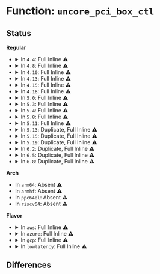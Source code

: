 # Function: <code>uncore_pci_box_ctl</code>

## Status
<b>Regular</b>
<ul>
<li>
<details>
<summary>In <code>4.4</code>: Full Inline ⚠️</summary>

**Collision:** Unique Static

**Inline:** Full

**Transformation:** False

**Instances:**

```
In arch/x86/events/intel/uncore_snbep.c (ffffffff8101afe1)
Location: arch/x86/events/intel/uncore.h:149
Inline: True
Inline callers:
  - arch/x86/events/intel/uncore_snbep.c:snbep_uncore_pci_enable_box
  - arch/x86/events/intel/uncore_snbep.c:snbep_uncore_pci_disable_box
  - arch/x86/events/intel/uncore_snbep.c:snbep_uncore_pci_init_box
  - arch/x86/events/intel/uncore_snbep.c:knl_uncore_imc_enable_box
```
</details>
</li>
<li>
<details>
<summary>In <code>4.8</code>: Full Inline ⚠️</summary>

**Collision:** Unique Static

**Inline:** Full

**Transformation:** False

**Instances:**

```
In arch/x86/events/intel/uncore_snbep.c (ffffffff8101a606)
Location: arch/x86/events/intel/uncore.h:157
Inline: True
Inline callers:
  - arch/x86/events/intel/uncore_snbep.c:knl_uncore_imc_enable_box
  - arch/x86/events/intel/uncore_snbep.c:snbep_uncore_pci_init_box
  - arch/x86/events/intel/uncore_snbep.c:snbep_uncore_pci_enable_box
  - arch/x86/events/intel/uncore_snbep.c:snbep_uncore_pci_disable_box
```
</details>
</li>
<li>
<details>
<summary>In <code>4.10</code>: Full Inline ⚠️</summary>

**Collision:** Unique Static

**Inline:** Full

**Transformation:** False

**Instances:**

```
In arch/x86/events/intel/uncore_snbep.c (ffffffff8101ab16)
Location: arch/x86/events/intel/uncore.h:159
Inline: True
Inline callers:
  - arch/x86/events/intel/uncore_snbep.c:knl_uncore_imc_enable_box
  - arch/x86/events/intel/uncore_snbep.c:snbep_uncore_pci_init_box
  - arch/x86/events/intel/uncore_snbep.c:snbep_uncore_pci_enable_box
  - arch/x86/events/intel/uncore_snbep.c:snbep_uncore_pci_disable_box
```
</details>
</li>
<li>
<details>
<summary>In <code>4.13</code>: Full Inline ⚠️</summary>

**Collision:** Unique Static

**Inline:** Full

**Transformation:** False

**Instances:**

```
In arch/x86/events/intel/uncore_snbep.c (ffffffff81018ef6)
Location: arch/x86/events/intel/uncore.h:159
Inline: True
Inline callers:
  - arch/x86/events/intel/uncore_snbep.c:knl_uncore_imc_enable_box
  - arch/x86/events/intel/uncore_snbep.c:snbep_uncore_pci_init_box
  - arch/x86/events/intel/uncore_snbep.c:snbep_uncore_pci_enable_box
  - arch/x86/events/intel/uncore_snbep.c:snbep_uncore_pci_disable_box
```
</details>
</li>
<li>
<details>
<summary>In <code>4.15</code>: Full Inline ⚠️</summary>

**Collision:** Unique Static

**Inline:** Full

**Transformation:** False

**Instances:**

```
In arch/x86/events/intel/uncore_snbep.c (ffffffff81019616)
Location: arch/x86/events/intel/uncore.h:160
Inline: True
Inline callers:
  - arch/x86/events/intel/uncore_snbep.c:knl_uncore_imc_enable_box
  - arch/x86/events/intel/uncore_snbep.c:snbep_uncore_pci_init_box
  - arch/x86/events/intel/uncore_snbep.c:snbep_uncore_pci_enable_box
  - arch/x86/events/intel/uncore_snbep.c:snbep_uncore_pci_disable_box
```
</details>
</li>
<li>
<details>
<summary>In <code>4.18</code>: Full Inline ⚠️</summary>

**Collision:** Unique Static

**Inline:** Full

**Transformation:** False

**Instances:**

```
In arch/x86/events/intel/uncore_snbep.c (ffffffff81019f95)
Location: arch/x86/events/intel/uncore.h:186
Inline: True
Inline callers:
  - arch/x86/events/intel/uncore_snbep.c:knl_uncore_imc_enable_box
  - arch/x86/events/intel/uncore_snbep.c:snbep_uncore_pci_init_box
  - arch/x86/events/intel/uncore_snbep.c:snbep_uncore_pci_enable_box
  - arch/x86/events/intel/uncore_snbep.c:snbep_uncore_pci_disable_box
```
</details>
</li>
<li>
<details>
<summary>In <code>5.0</code>: Full Inline ⚠️</summary>

**Collision:** Unique Static

**Inline:** Full

**Transformation:** False

**Instances:**

```
In arch/x86/events/intel/uncore_snbep.c (ffffffff8101a765)
Location: arch/x86/events/intel/uncore.h:193
Inline: True
Inline callers:
  - arch/x86/events/intel/uncore_snbep.c:knl_uncore_imc_enable_box
  - arch/x86/events/intel/uncore_snbep.c:snbep_uncore_pci_init_box
  - arch/x86/events/intel/uncore_snbep.c:snbep_uncore_pci_enable_box
  - arch/x86/events/intel/uncore_snbep.c:snbep_uncore_pci_disable_box
```
</details>
</li>
<li>
<details>
<summary>In <code>5.3</code>: Full Inline ⚠️</summary>

**Collision:** Unique Static

**Inline:** Full

**Transformation:** False

**Instances:**

```
In arch/x86/events/intel/uncore_snbep.c (ffffffff8101c1b4)
Location: arch/x86/events/intel/uncore.h:205
Inline: True
Inline callers:
  - arch/x86/events/intel/uncore_snbep.c:snr_m2m_uncore_pci_init_box
  - arch/x86/events/intel/uncore_snbep.c:knl_uncore_imc_enable_box
  - arch/x86/events/intel/uncore_snbep.c:snbep_uncore_pci_init_box
  - arch/x86/events/intel/uncore_snbep.c:snbep_uncore_pci_enable_box
  - arch/x86/events/intel/uncore_snbep.c:snbep_uncore_pci_disable_box
```
</details>
</li>
<li>
<details>
<summary>In <code>5.4</code>: Full Inline ⚠️</summary>

**Collision:** Unique Static

**Inline:** Full

**Transformation:** False

**Instances:**

```
In arch/x86/events/intel/uncore_snbep.c (ffffffff8101cb34)
Location: arch/x86/events/intel/uncore.h:205
Inline: True
Inline callers:
  - arch/x86/events/intel/uncore_snbep.c:snr_m2m_uncore_pci_init_box
  - arch/x86/events/intel/uncore_snbep.c:knl_uncore_imc_enable_box
  - arch/x86/events/intel/uncore_snbep.c:snbep_uncore_pci_init_box
  - arch/x86/events/intel/uncore_snbep.c:snbep_uncore_pci_enable_box
  - arch/x86/events/intel/uncore_snbep.c:snbep_uncore_pci_disable_box
```
</details>
</li>
<li>
<details>
<summary>In <code>5.8</code>: Full Inline ⚠️</summary>

**Collision:** Unique Static

**Inline:** Full

**Transformation:** False

**Instances:**

```
In arch/x86/events/intel/uncore_snbep.c (ffffffff8101e1d4)
Location: arch/x86/events/intel/uncore.h:206
Inline: True
Inline callers:
  - arch/x86/events/intel/uncore_snbep.c:snr_m2m_uncore_pci_init_box
  - arch/x86/events/intel/uncore_snbep.c:knl_uncore_imc_enable_box
  - arch/x86/events/intel/uncore_snbep.c:snbep_uncore_pci_init_box
  - arch/x86/events/intel/uncore_snbep.c:snbep_uncore_pci_enable_box
  - arch/x86/events/intel/uncore_snbep.c:snbep_uncore_pci_disable_box
```
</details>
</li>
<li>
<details>
<summary>In <code>5.11</code>: Full Inline ⚠️</summary>

**Collision:** Unique Static

**Inline:** Full

**Transformation:** False

**Instances:**

```
In arch/x86/events/intel/uncore_snbep.c (ffffffff8101e714)
Location: arch/x86/events/intel/uncore.h:243
Inline: True
Inline callers:
  - arch/x86/events/intel/uncore_snbep.c:snr_m2m_uncore_pci_init_box
  - arch/x86/events/intel/uncore_snbep.c:knl_uncore_imc_enable_box
  - arch/x86/events/intel/uncore_snbep.c:snbep_uncore_pci_init_box
  - arch/x86/events/intel/uncore_snbep.c:snbep_uncore_pci_enable_box
  - arch/x86/events/intel/uncore_snbep.c:snbep_uncore_pci_disable_box
```
</details>
</li>
<li>
<details>
<summary>In <code>5.13</code>: Duplicate, Full Inline ⚠️</summary>

**Collision:** Static Duplication

**Inline:** Full

**Transformation:** False

**Instances:**

```
In arch/x86/events/intel/uncore_snbep.c (ffffffff8101fc24)
Location: arch/x86/events/intel/uncore.h:256
Inline: True
Inline callers:
  - arch/x86/events/intel/uncore_snbep.c:snr_m2m_uncore_pci_init_box
  - arch/x86/events/intel/uncore_snbep.c:knl_uncore_imc_enable_box
  - arch/x86/events/intel/uncore_snbep.c:snbep_uncore_pci_init_box
  - arch/x86/events/intel/uncore_snbep.c:snbep_uncore_pci_enable_box
  - arch/x86/events/intel/uncore_snbep.c:snbep_uncore_pci_disable_box
```
```
In arch/x86/events/intel/uncore_discovery.c (ffffffff81021865)
Location: arch/x86/events/intel/uncore.h:256
Inline: True
Inline callers:
  - arch/x86/events/intel/uncore_discovery.c:intel_generic_uncore_pci_enable_box
  - arch/x86/events/intel/uncore_discovery.c:intel_generic_uncore_pci_disable_box
  - arch/x86/events/intel/uncore_discovery.c:intel_generic_uncore_pci_init_box
```
</details>
</li>
<li>
<details>
<summary>In <code>5.15</code>: Duplicate, Full Inline ⚠️</summary>

**Collision:** Static Duplication

**Inline:** Full

**Transformation:** False

**Instances:**

```
In arch/x86/events/intel/uncore_snbep.c (ffffffff81023074)
Location: arch/x86/events/intel/uncore.h:257
Inline: True
Inline callers:
  - arch/x86/events/intel/uncore_snbep.c:snr_m2m_uncore_pci_init_box
  - arch/x86/events/intel/uncore_snbep.c:knl_uncore_imc_enable_box
  - arch/x86/events/intel/uncore_snbep.c:snbep_uncore_pci_init_box
  - arch/x86/events/intel/uncore_snbep.c:snbep_uncore_pci_enable_box
  - arch/x86/events/intel/uncore_snbep.c:snbep_uncore_pci_disable_box
```
```
In arch/x86/events/intel/uncore_discovery.c (ffffffff810254f5)
Location: arch/x86/events/intel/uncore.h:257
Inline: True
Inline callers:
  - arch/x86/events/intel/uncore_discovery.c:intel_generic_uncore_pci_enable_box
  - arch/x86/events/intel/uncore_discovery.c:intel_generic_uncore_pci_disable_box
  - arch/x86/events/intel/uncore_discovery.c:intel_generic_uncore_pci_init_box
```
</details>
</li>
<li>
<details>
<summary>In <code>5.19</code>: Duplicate, Full Inline ⚠️</summary>

**Collision:** Static Duplication

**Inline:** Full

**Transformation:** False

**Instances:**

```
In arch/x86/events/intel/uncore_snbep.c (ffffffff81026a34)
Location: arch/x86/events/intel/uncore.h:257
Inline: True
Inline callers:
  - arch/x86/events/intel/uncore_snbep.c:snr_m2m_uncore_pci_init_box
  - arch/x86/events/intel/uncore_snbep.c:knl_uncore_imc_enable_box
  - arch/x86/events/intel/uncore_snbep.c:snbep_uncore_pci_init_box
  - arch/x86/events/intel/uncore_snbep.c:snbep_uncore_pci_enable_box
  - arch/x86/events/intel/uncore_snbep.c:snbep_uncore_pci_disable_box
```
```
In arch/x86/events/intel/uncore_discovery.c (ffffffff810293f5)
Location: arch/x86/events/intel/uncore.h:257
Inline: True
Inline callers:
  - arch/x86/events/intel/uncore_discovery.c:intel_generic_uncore_pci_enable_box
  - arch/x86/events/intel/uncore_discovery.c:intel_generic_uncore_pci_disable_box
  - arch/x86/events/intel/uncore_discovery.c:intel_generic_uncore_pci_init_box
```
</details>
</li>
<li>
<details>
<summary>In <code>6.2</code>: Duplicate, Full Inline ⚠️</summary>

**Collision:** Static Duplication

**Inline:** Full

**Transformation:** False

**Instances:**

```
In arch/x86/events/intel/uncore_snbep.c (ffffffff8102c774)
Location: arch/x86/events/intel/uncore.h:273
Inline: True
Inline callers:
  - arch/x86/events/intel/uncore_snbep.c:snr_m2m_uncore_pci_init_box
  - arch/x86/events/intel/uncore_snbep.c:knl_uncore_imc_enable_box
  - arch/x86/events/intel/uncore_snbep.c:snbep_uncore_pci_init_box
  - arch/x86/events/intel/uncore_snbep.c:snbep_uncore_pci_enable_box
  - arch/x86/events/intel/uncore_snbep.c:snbep_uncore_pci_disable_box
```
```
In arch/x86/events/intel/uncore_discovery.c (ffffffff8102fd95)
Location: arch/x86/events/intel/uncore.h:273
Inline: True
Inline callers:
  - arch/x86/events/intel/uncore_discovery.c:intel_generic_uncore_pci_enable_box
  - arch/x86/events/intel/uncore_discovery.c:intel_generic_uncore_pci_disable_box
  - arch/x86/events/intel/uncore_discovery.c:intel_generic_uncore_pci_init_box
```
</details>
</li>
<li>
<details>
<summary>In <code>6.5</code>: Duplicate, Full Inline ⚠️</summary>

**Collision:** Static Duplication

**Inline:** Full

**Transformation:** False

**Instances:**

```
In arch/x86/events/intel/uncore_snbep.c (ffffffff8102c7c4)
Location: arch/x86/events/intel/uncore.h:276
Inline: True
Inline callers:
  - arch/x86/events/intel/uncore_snbep.c:snr_m2m_uncore_pci_init_box
  - arch/x86/events/intel/uncore_snbep.c:knl_uncore_imc_enable_box
  - arch/x86/events/intel/uncore_snbep.c:snbep_uncore_pci_init_box
  - arch/x86/events/intel/uncore_snbep.c:snbep_uncore_pci_enable_box
  - arch/x86/events/intel/uncore_snbep.c:snbep_uncore_pci_disable_box
```
```
In arch/x86/events/intel/uncore_discovery.c (ffffffff8102fe85)
Location: arch/x86/events/intel/uncore.h:276
Inline: True
Inline callers:
  - arch/x86/events/intel/uncore_discovery.c:intel_generic_uncore_pci_enable_box
  - arch/x86/events/intel/uncore_discovery.c:intel_generic_uncore_pci_disable_box
  - arch/x86/events/intel/uncore_discovery.c:intel_generic_uncore_pci_init_box
```
</details>
</li>
<li>
<details>
<summary>In <code>6.8</code>: Duplicate, Full Inline ⚠️</summary>

**Collision:** Static Duplication

**Inline:** Full

**Transformation:** False

**Instances:**

```
In arch/x86/events/intel/uncore_snbep.c (ffffffff81032924)
Location: arch/x86/events/intel/uncore.h:276
Inline: True
Inline callers:
  - arch/x86/events/intel/uncore_snbep.c:snr_m2m_uncore_pci_init_box
  - arch/x86/events/intel/uncore_snbep.c:knl_uncore_imc_enable_box
  - arch/x86/events/intel/uncore_snbep.c:snbep_uncore_pci_init_box
  - arch/x86/events/intel/uncore_snbep.c:snbep_uncore_pci_enable_box
  - arch/x86/events/intel/uncore_snbep.c:snbep_uncore_pci_disable_box
```
```
In arch/x86/events/intel/uncore_discovery.c (ffffffff81036125)
Location: arch/x86/events/intel/uncore.h:276
Inline: True
Inline callers:
  - arch/x86/events/intel/uncore_discovery.c:intel_generic_uncore_pci_enable_box
  - arch/x86/events/intel/uncore_discovery.c:intel_generic_uncore_pci_disable_box
  - arch/x86/events/intel/uncore_discovery.c:intel_generic_uncore_pci_init_box
```
</details>
</li>
</ul>
<b>Arch</b>
<ul>
<li>
In <code>arm64</code>: Absent ⚠️
</li>
<li>
In <code>armhf</code>: Absent ⚠️
</li>
<li>
In <code>ppc64el</code>: Absent ⚠️
</li>
<li>
In <code>riscv64</code>: Absent ⚠️
</li>
</ul>
<b>Flavor</b>
<ul>
<li>
<details>
<summary>In <code>aws</code>: Full Inline ⚠️</summary>

**Collision:** Unique Static

**Inline:** Full

**Transformation:** False

**Instances:**

```
In arch/x86/events/intel/uncore_snbep.c (ffffffff8101cb34)
Location: arch/x86/events/intel/uncore.h:205
Inline: True
Inline callers:
  - arch/x86/events/intel/uncore_snbep.c:snr_m2m_uncore_pci_init_box
  - arch/x86/events/intel/uncore_snbep.c:knl_uncore_imc_enable_box
  - arch/x86/events/intel/uncore_snbep.c:snbep_uncore_pci_init_box
  - arch/x86/events/intel/uncore_snbep.c:snbep_uncore_pci_enable_box
  - arch/x86/events/intel/uncore_snbep.c:snbep_uncore_pci_disable_box
```
</details>
</li>
<li>
<details>
<summary>In <code>azure</code>: Full Inline ⚠️</summary>

**Collision:** Unique Static

**Inline:** Full

**Transformation:** False

**Instances:**

```
In arch/x86/events/intel/uncore_snbep.c (ffffffff8101c224)
Location: arch/x86/events/intel/uncore.h:205
Inline: True
Inline callers:
  - arch/x86/events/intel/uncore_snbep.c:snr_m2m_uncore_pci_init_box
  - arch/x86/events/intel/uncore_snbep.c:knl_uncore_imc_enable_box
  - arch/x86/events/intel/uncore_snbep.c:snbep_uncore_pci_init_box
  - arch/x86/events/intel/uncore_snbep.c:snbep_uncore_pci_enable_box
  - arch/x86/events/intel/uncore_snbep.c:snbep_uncore_pci_disable_box
```
</details>
</li>
<li>
<details>
<summary>In <code>gcp</code>: Full Inline ⚠️</summary>

**Collision:** Unique Static

**Inline:** Full

**Transformation:** False

**Instances:**

```
In arch/x86/events/intel/uncore_snbep.c (ffffffff8101caf4)
Location: arch/x86/events/intel/uncore.h:205
Inline: True
Inline callers:
  - arch/x86/events/intel/uncore_snbep.c:snr_m2m_uncore_pci_init_box
  - arch/x86/events/intel/uncore_snbep.c:knl_uncore_imc_enable_box
  - arch/x86/events/intel/uncore_snbep.c:snbep_uncore_pci_init_box
  - arch/x86/events/intel/uncore_snbep.c:snbep_uncore_pci_enable_box
  - arch/x86/events/intel/uncore_snbep.c:snbep_uncore_pci_disable_box
```
</details>
</li>
<li>
<details>
<summary>In <code>lowlatency</code>: Full Inline ⚠️</summary>

**Collision:** Unique Static

**Inline:** Full

**Transformation:** False

**Instances:**

```
In arch/x86/events/intel/uncore_snbep.c (ffffffff8101cd34)
Location: arch/x86/events/intel/uncore.h:205
Inline: True
Inline callers:
  - arch/x86/events/intel/uncore_snbep.c:snr_m2m_uncore_pci_init_box
  - arch/x86/events/intel/uncore_snbep.c:knl_uncore_imc_enable_box
  - arch/x86/events/intel/uncore_snbep.c:snbep_uncore_pci_init_box
  - arch/x86/events/intel/uncore_snbep.c:snbep_uncore_pci_enable_box
  - arch/x86/events/intel/uncore_snbep.c:snbep_uncore_pci_disable_box
```
</details>
</li>
</ul>

## Differences
